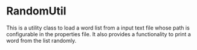 # RandomUtil
This is a utility class to load a word list from a input text file whose path is configurable in the properties file. It also provides a functionality to print a word from the list randomly.
